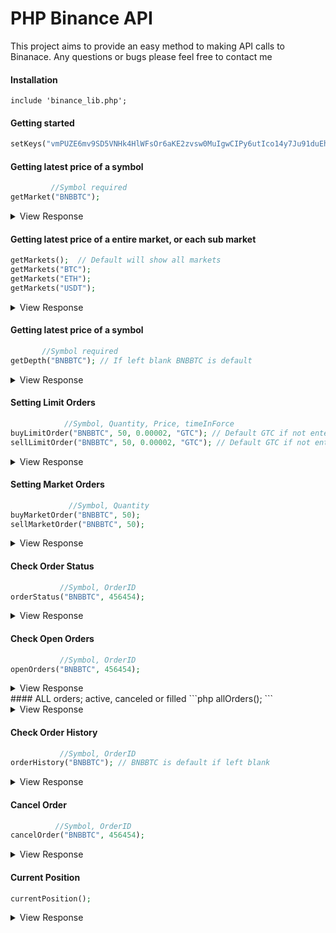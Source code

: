 # PHP Binance API
This project aims to provide an easy method to making API calls to Binanace. Any questions or bugs please feel free to contact me

#### Installation
```
include 'binance_lib.php';
```

#### Getting started
```php
setKeys("vmPUZE6mv9SD5VNHk4HlWFsOr6aKE2zvsw0MuIgwCIPy6utIco14y7Ju91duEh8A", "NhqPtmdSJYdKjVHjA7PZj4Mge3R5YNiP1e3UZjInClVN65XAbvqqM6A7H5fATj0j");
```
#### Getting latest price of a symbol
```php
         //Symbol required         
getMarket("BNBBTC");
```
<details>
 <summary>View Response</summary>

```
Price of BNBBTC: 0.00025287
```
</details>

#### Getting latest price of a entire market, or each sub market
```php
getMarkets();  // Default will show all markets 
getMarkets("BTC");
getMarkets("ETH");
getMarkets("USDT");
```
<details>
 <summary>View Response</summary>

```
BTC MARKETS
ETHBTC - 0.05940000
LTCBTC - 0.01134800
BNBBTC - 0.00025287
NEOBTC - 0.00498600
BCCBTC - 0.05554900
GASBTC - 0.00370000
HCCBTC - 0.00000180
HSRBTC - 0.00289000
ELCBTC - 0.00000053
MCOBTC - 0.00134600
WTCBTC - 0.00108400
LLTBTC - 0.00001669
LRCBTC - 0.00001100
QTUMBTC - 0.00191300
YOYOBTC - 0.00000481
OMGBTC - 0.00137200
ZRXBTC - 0.00003410
STRATBTC - 0.00052700
SNGLSBTC - 0.00002691
BQXBTC - 0.00010600
KNCBTC - 0.00019401
FUNBTC - 0.00000535
SNMBTC - 0.00001731
IOTABTC - 0.00007957
LINKBTC - 0.00007774
XVGBTC - 0.00000092
CTRBTC - 0.00015228
SALTBTC - 0.00051600
MDABTC - 0.00027280
MTLBTC - 0.00130000
SUBBTC - 0.00001829
EOSBTC - 0.00010102
SNTBTC - 0.00000498
ETCBTC - 0.00211300
MTHBTC - 0.00001501
ENGBTC - 0.00010582
DNTBTC - 0.00000823
ZECBTC - 0.00000000
ETH MARKETS
QTUMETH - 0.03200100
EOSETH - 0.00170800
SNTETH - 0.00008380
BNTETH - 0.00693500
BNBETH - 0.00425002
BTMETH - 0.00018900
OAXETH - 0.00136600
DNTETH - 0.00013895
MCOETH - 0.02268100
ICNETH - 0.00408300
WTCETH - 0.01825000
LRCETH - 0.00016311
OMGETH - 0.02280100
ZRXETH - 0.00057810
STRATETH - 0.00854300
SNGLSETH - 0.00044025
BQXETH - 0.00177000
KNCETH - 0.00328010
FUNETH - 0.00009293
SNMETH - 0.00028500
NEOETH - 0.08591000
IOTAETH - 0.00132103
LINKETH - 0.00129075
XVGETH - 0.00001521
CTRETH - 0.00259290
SALTETH - 0.00860000
MDAETH - 0.00459000
MTLETH - 0.02700000
SUBETH - 0.00030387
ETCETH - 0.03441900
MTHETH - 0.00025301
ENGETH - 0.00177500
ZECETH - 0.00000000
USDT MARKETS
BTCUSDT 5642.52000000
ETHUSDT 337.01000000
```
</details>

#### Getting latest price of a symbol
```php
       //Symbol required
getDepth("BNBBTC"); // If left blank BNBBTC is default
```
<details>
 <summary>View Response</summary>

```
Will draw a depth chart
```
</details>

#### Setting Limit Orders
```php
            //Symbol, Quantity, Price, timeInForce
buyLimitOrder("BNBBTC", 50, 0.00002, "GTC"); // Default GTC if not entered, or can change it IOC 
sellLimitOrder("BNBBTC", 50, 0.00002, "GTC"); // Default GTC if not entered, or can change it IOC 
```
<details>
 <summary>View Response</summary>

```
returned json
```
</details>

#### Setting Market Orders
```php
             //Symbol, Quantity
buyMarketOrder("BNBBTC", 50);
sellMarketOrder("BNBBTC", 50);
```
<details>
 <summary>View Response</summary>

```
returned json
```
</details>

#### Check Order Status
```php
           //Symbol, OrderID
orderStatus("BNBBTC", 456454);
```
<details>
 <summary>View Response</summary>

```
{
		  "symbol": "LTCBTC",
		  "orderId": 1,
		  "clientOrderId": "myOrder1",
		  "price": "0.1",
		  "origQty": "1.0",
		  "executedQty": "0.0",
		  "status": "NEW",
		  "timeInForce": "GTC",
		  "type": "LIMIT",
		  "side": "BUY",
		  "stopPrice": "0.0",
		  "icebergQty": "0.0",
		  "time": 1499827319559
		}
```
</details>

#### Check Open Orders
```php
           //Symbol, OrderID
openOrders("BNBBTC", 456454);
```
<details>
 <summary>View Response</summary>

```
[
		  {
		    "symbol": "LTCBTC",
		    "orderId": 1,
		    "clientOrderId": "myOrder1",
		    "price": "0.1",
		    "origQty": "1.0",
		    "executedQty": "0.0",
		    "status": "NEW",
		    "timeInForce": "GTC",
		    "type": "LIMIT",
		    "side": "BUY",
		    "stopPrice": "0.0",
		    "icebergQty": "0.0",
		    "time": 1499827319559
		  }
		]
```
</details>
#### ALL orders; active, canceled or filled
```php
allOrders();
```
<details>
 <summary>View Response</summary>

```
[
		  {
		    "symbol": "LTCBTC",
		    "orderId": 1,
		    "clientOrderId": "myOrder1",
		    "price": "0.1",
		    "origQty": "1.0",
		    "executedQty": "0.0",
		    "status": "NEW",
		    "timeInForce": "GTC",
		    "type": "LIMIT",
		    "side": "BUY",
		    "stopPrice": "0.0",
		    "icebergQty": "0.0",
		    "time": 1499827319559
		  }
		]
```
</details>


#### Check Order History
```php
           //Symbol, OrderID
orderHistory("BNBBTC"); // BNBBTC is default if left blank
```
<details>
 <summary>View Response</summary>

```
returned json
```
</details>

#### Cancel Order 
```php
          //Symbol, OrderID
cancelOrder("BNBBTC", 456454);
```
<details>
 <summary>View Response</summary>

```
{
		  "symbol": "LTCBTC",
		  "origClientOrderId": "myOrder1",
		  "orderId": 1,
		  "clientOrderId": "cancelMyOrder1"
		}
```
</details>

#### Current Position 
```php
currentPosition();
```
<details>
 <summary>View Response</summary>

```
returned json
```
</details>
